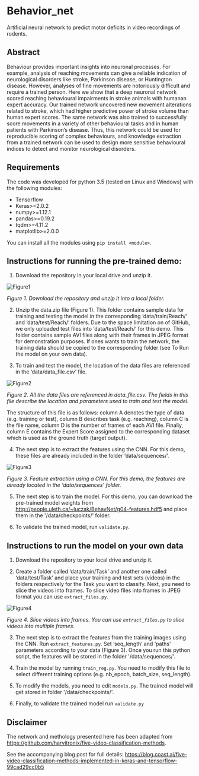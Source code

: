 ﻿# Behavior_net 

Artificial neural network to predict motor deficits in video recordings of rodents.

## Abstract

Behaviour provides important insights into neuronal processes. For example, analysis of reaching movements can give a 
reliable indication of neurological disorders like stroke, Parkinson disease, or Huntington disease. However, analyses 
of fine movements are notoriously difficult and require a trained person. Here we show that a deep neuronal network 
scored reaching behavioural impairments in stroke animals with humanan expert accuracy. Our trained network uncovered 
new movement alterations related to stroke, which had higher predictive power of stroke volume than human expert scores. 
The same network was also trained to successfully score movements in a variety of other behavioural tasks and in human 
patients with Parkinson’s disease. Thus, this network could be used for reproducible scoring of complex behaviours, and 
knowledge extraction from a trained network can be used to design more sensitive behavioural indices to detect and 
monitor neurological disorders. 


## Requirements
The code was developed for python 3.5 (tested on Linux and Windows) with the following modules:

- Tensorflow
- Keras>=2.0.2
- numpy>=1.12.1
- pandas>=0.19.2
- tqdm>=4.11.2
- matplotlib>=2.0.0

You can install all the modules using `pip install <module>`.

## Instructions for running the pre-trained demo:
1.	Download the repository in your local drive and unzip it.

![Figure1](https://github.com/hardeepsryait/behaviour_net/blob/master/img/Fig1.png "Figure1. Download the repository and unzip it into a local folder.")

<em> Figure 1. Download the repository and unzip it into a local folder. </em>

2.	Unzip the data.zip file (Figure 1). This folder  contains sample data for training and testing the model in the corresponding ‘data/train/Reach/’ and ‘data/test/Reach/’ folders. Due to the space limitation on of GitHub, we only uploaded test files into ‘data/test/Reach/’ for this demo. This folder contains sample AVI files along with their frames in JPEG format for demonstration purposes. If ones wants to train the network, the training data should be copied to the corresponding folder (see To Run the model on your own data).

3.	To train and test the model, the location of the data files are referenced in the ‘data/data_file.csv’ file.  

<p align="center">
 
![Figure2](https://github.com/hardeepsryait/behaviour_net/blob/master/img/Fig2.png "Figure 2. All the data files are referenced in data_file.csv. The fields in this file describe the location and parameters used to train and test the model.") 

</p>

<em>Figure 2. All the data files are referenced in data_file.csv. The fields in this file describe the location and parameters used to train and test the model.</em>

The structure of this file is as follows: column A denotes the type of data (e.g. training or test), column B describes task (e.g. reaching), column C is the file name, column D is the number of frames of each AVI file. Finally, column E contains the Expert Score assigned to the corresponding dataset which is used as the ground truth (target output). 

4.	The next step is to extract the features using the CNN. For this demo, these files are already included in the folder ‘data/sequences/’. 

![Figure3](https://github.com/hardeepsryait/behaviour_net/blob/master/img/Fig3.png "Figure3. Feature extraction using a CNN. For this demo, the features are already located in the ‘data/sequences’ folder.") 

<em>Figure 3. Feature extraction using a CNN. For this demo, the features are already located in the ‘data/sequences’ folder. </em>

5.	The next step is to train the model. For this demo, you can download the pre-trained model weights from http://people.uleth.ca/~luczak/BehavNet/g04-features.hdf5 and place them in the '/data/checkpoints/' folder.

6.	To validate the trained model, run <code>validate.py</code>. 


## Instructions to run the model on your own data

1.	Download the repository to your local drive and unzip it.

2.	Create a folder called ‘data/train/Task’ and another one called ‘data/test/Task’ and place your training and test sets (videos) in the folders respectively for the Task you want to classify. 
Next, you need to slice the videos into frames. To slice video files into frames in JPEG format you can use  <code>extract_files.py</code>. 

![Figure4](https://github.com/hardeepsryait/behaviour_net/blob/master/img/Fig4.png "Figure4. Slice videos into frames. You can use 'extract_files.py' to slice videos into multiple frames.")

<em>Figure 4. Slice videos into frames. You can use <code>extract_files.py</code> to slice videos into multiple frames.</em>

3.	The next step is to extract the features from the training images using the CNN. Run <code>extract_features.py</code>. Set ‘seq_length’ and ‘paths’ parameters according to your data (Figure 3). Once you run this python script, the features will be stored in the folder '/data/sequences/'.

4.	Train the model by running <code>train_reg.py</code>. You need to modify this file to select different training options (e.g. nb_epoch, batch_size, seq_length).

5.	To modify the models, you need to edit <code>models.py</code>. The trained model will get stored in folder '/data/checkpoints/'.

6.	Finally, to validate the trained model run <code>validate.py</code>


## Disclaimer
The network and methology presented here has been adapted from https://github.com/harvitronix/five-video-classification-methods.  

See the accompanying blog post for full details: https://blog.coast.ai/five-video-classification-methods-implemented-in-keras-and-tensorflow-99cad29cc0b5 
